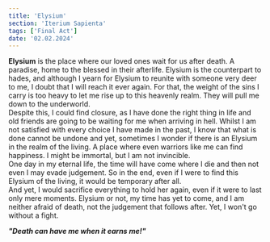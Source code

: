 ```yaml
---
title: 'Elysium'
section: 'Iterium Sapienta'
tags: ['Final Act']
date: '02.02.2024'
---
```


**Elysium** is the place where our loved ones wait for us after death. A paradise, home to the
blessed in their afterlife. Elysium is the counterpart to hades, and although I yearn for Elysium to
reunite with someone very deer to me, I doubt that I will reach it ever again. For that, the weight
of the sins I carry is too heavy to let me rise up to this heavenly realm. They will pull me down to
the underworld.  
Despite this, I could find closure, as I have done the right thing in life and old friends are going
to be waiting for me when arriving in hell. Whilst I am not satisfied with every choice I have made
in the past, I know that what is done cannot be undone and yet, sometimes I wonder if there is an
Elysium in the realm of the living. A place where even warriors like me can find happiness. I might
be immortal, but I am not invincible.  
One day in my eternal life, the time will have come where I die and then not even I may evade
judgement. So in the end, even if I were to find this Elysium of the living, it would be temporary
after all.  
And yet, I would sacrifice everything to hold her again, even if it were to last only mere moments.
Elysium or not, my time has yet to come, and I am neither afraid of death, not the judgement that
follows after. Yet, I won't go without a fight.

_**"Death can have me when it earns me!"**_
